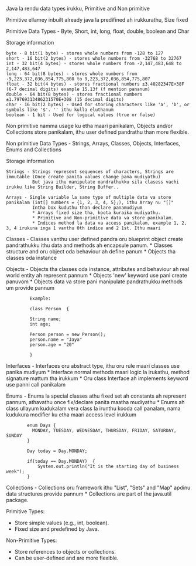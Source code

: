 Java la rendu data types irukku, Primitive and Non primitive

Primitive ellamey inbuilt already java la predifined ah irukkurathu, Size fixed

Primitive Data Types - Byte, Short, int, long, float, double, boolean and Char

  Storage information
  
    byte - 8 bit(1 byte) - stores whole numbers from -128 to 127
    short - 16 bit(2 bytes) - stores whole numbers from -32768 to 32767
    int - 32 bit(4 bytes) - stores whole numbers from -2,147,483,648 to 2,147,483,647 
    long - 64 bit(8 bytes) - stores whole numbers from -9,223,372,036,854,775,808 to 9,223,372,036,854,775,807
    float - 32 bit(4 bytes) - stores fractional numbers ±3.40282347E+38F (6-7 decimal digits) example 15.13f (f mention pananum)
    double - 64 bit(8 bytes) - stores fractional numbers ±1.79769313486231570E+308 (15 decimal digits)
    char - 16 bit(2 bytes) - Used for storing characters like 'a', 'b', or symbols like '$'. '' ithu kulla eluthanum
    boolean - 1 bit - Used for logical values (true or false)

Non primitive namma usage ku etha maari panikalam, Objects and/or Collections store panikalam, ithu user defined pandrathu than
more flexible.

Non primitive Data Types - Strings, Arrays, Classes, Objects, Interfaces, Enums and Collections

  Storage information

    Strings - Strings represent sequences of characters, Strings are immutable (Once create panita values change pana mudiyathu)
              But java ithu manipulate oandrathukku sila clasess vachi irukku like String Builder, String Buffer..

    Arrays - Single variable la same type of multiple data va store panikalam (int[] numbers = {1, 2, 3, 4, 5};), ithu Array nu "[]"
              Intha box kuduthu than declare panamudiyum
              * Arrays fixed size tha, koota kuraika mudiyathu.
              * Primitive and Non-primitive data va store panikalam.
              * Indices method la data va access panikalam, example 1, 2, 3, 4 irukuna inga 1 vanthu 0th indice and 2 1st. Ithu maari

   Classes - Classes vanthu user defined pandra oru blueprint object create pandrathukku ithu data and methods ah encapsule panum.
             * Classes structure and oru object oda behaviour ah define panum
             * Objects tha classes oda instance

   Objects - Objects tha classes oda instance, attributes and behaviour ah real world entity ah represent pannum
             * Objects 'new' keyword use pani create panuvom
             * Objects data va store pani manipulate pandrathukku methods um provide pannum

             Example:

             class Person  {

             String name;
             int age;

             Person person = new Person();
             person.name = "Jaya"
             person.age = "20"

             }

  Interfaces - Interfaces oru abstract type, ithu oru rule maari classes use panika mudiyum
                * Interface normal methods maari logic la irukathu, method signature mattum tha irukkum
                * Oru class Interface ah implements keyword use panni call panikalam

  Enums - Enums la special classes athu fixed set ah constants ah represent pannum, athavathu once fix/declare panita maatha mudiyathu
          * Enums ah class ullayum kudukalam vera class la irunthu kooda call panalam, nama kudukura modifier ku etha maari access
            level irukkum

            enum Days {
              MONDAY, TUESDAY, WEDNESDAY, THURSDAY, FRIDAY, SATURDAY, SUNDAY
            }

            Day today = Day.MONDAY;

            if(today == Day.MONDAY)  {
                System.out.println("It is the starting day of business week");
            }

  Collections - Collections oru framework ithu "List", "Sets" and "Map" apdinu data structures provide pannum
                * Collections are part of the java.util package.

Primitive Types:
  * Store simple values (e.g., int, boolean).
  * Fixed size and predefined by Java.

Non-Primitive Types:
  * Store references to objects or collections.
  * Can be user-defined and are more flexible.

